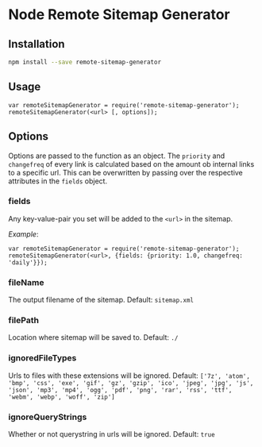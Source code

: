 # Node Remote Sitemap Generator

## Installation

```bash
npm install --save remote-sitemap-generator
```

## Usage
```node
var remoteSitemapGenerator = require('remote-sitemap-generator');
remoteSitemapGenerator(<url> [, options]);
```
## Options
Options are passed to the function as an object. The `priority` and `changefreq` of every link is calculated based on the amount ob internal links to a specific url. This can be overwritten by passing over the respective attributes in the `fields` object.

### fields
Any key-value-pair you set will be added to the `<url>` in the sitemap.

*Example*:

```node
var remoteSitemapGenerator = require('remote-sitemap-generator');
remoteSitemapGenerator(<url>, {fields: {priority: 1.0, changefreq: 'daily'}});
```

### fileName
The output filename of the sitemap. Default: `sitemap.xml`

### filePath
Location where sitemap will be saved to. Default: `./`

### ignoredFileTypes
Urls to files with these extensions will be ignored. Default: `['7z', 'atom', 'bmp', 'css', 'exe', 'gif', 'gz', 'gzip', 'ico', 'jpeg', 'jpg', 'js', 'json', 'mp3', 'mp4', 'ogg', 'pdf', 'png', 'rar', 'rss', 'ttf', 'webm', 'webp', 'woff', 'zip']`

### ignoreQueryStrings
Whether or not querystring in urls will be ignored. Default: `true`